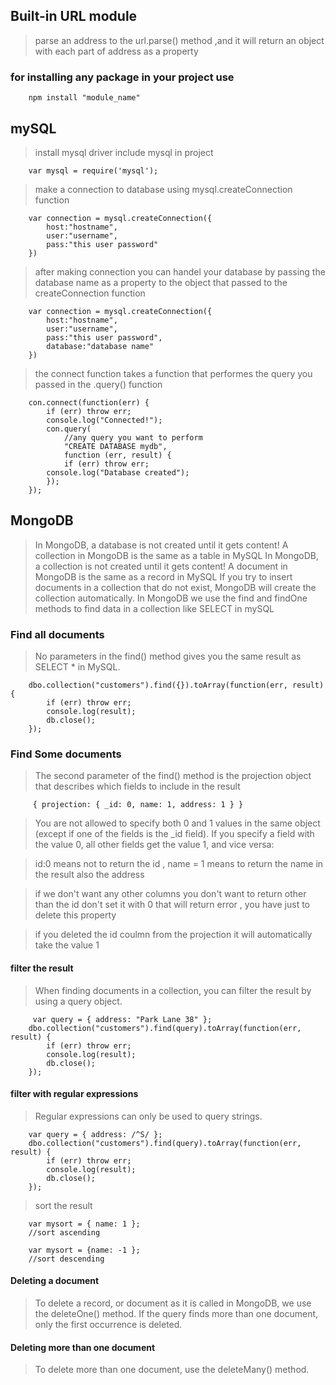 ## Built-in URL module

> parse an address to the url.parse() method ,and it will return an object with each part of address as a property

### for installing any package in your project use

```
    npm install "module_name"
```

## mySQL

> install mysql driver
> include mysql in project

```
    var mysql = require('mysql');
```

> make a connection to database using mysql.createConnection function

```
    var connection = mysql.createConnection({
        host:"hostname",
        user:"username",
        pass:"this user password"
    })
```

> after making connection you can handel your database by passing the database name as a property to the object that passed to the createConnection function

```
    var connection = mysql.createConnection({
        host:"hostname",
        user:"username",
        pass:"this user password",
        database:"database name"
    })
```

> the connect function takes a function that performes the query you passed in the .query() function

```
    con.connect(function(err) {
        if (err) throw err;
        console.log("Connected!");
        con.query(
            //any query you want to perform
            "CREATE DATABASE mydb",
            function (err, result) {
            if (err) throw err;
        console.log("Database created");
        });
    });
```

## MongoDB

> In MongoDB, a database is not created until it gets content!
> A collection in MongoDB is the same as a table in MySQL
> In MongoDB, a collection is not created until it gets content!
> A document in MongoDB is the same as a record in MySQL
> If you try to insert documents in a collection that do not exist, MongoDB will create the collection automatically.
> In MongoDB we use the find and findOne methods to find data in a collection like SELECT in mySQL

### Find all documents

> No parameters in the find() method gives you the same result as SELECT \* in MySQL.

```
    dbo.collection("customers").find({}).toArray(function(err, result) {
        if (err) throw err;
        console.log(result);
        db.close();
    });
```

### Find Some documents

> The second parameter of the find() method is the projection object that describes which fields to include in the result

```
     { projection: { _id: 0, name: 1, address: 1 } }
```

> You are not allowed to specify both 0 and 1 values in the same object (except if one of the fields is the \_id field). If you specify a field with the value 0, all other fields get the value 1, and vice versa:

> id:0 means not to return the id , name = 1 means to return the name in the result also the address

> if we don't want any other columns you don't want to return other than the id don't set it with 0 that will return error , you have just to delete this property

> if you deleted the id coulmn from the projection it will automatically take the value 1

#### filter the result

> When finding documents in a collection, you can filter the result by using a query object.

```
     var query = { address: "Park Lane 38" };
    dbo.collection("customers").find(query).toArray(function(err, result) {
        if (err) throw err;
        console.log(result);
        db.close();
    });
```

#### filter with regular expressions

> Regular expressions can only be used to query strings.

```
    var query = { address: /^S/ };
    dbo.collection("customers").find(query).toArray(function(err, result) {
        if (err) throw err;
        console.log(result);
        db.close();
    });
```

> sort the result

```
    var mysort = { name: 1 };
    //sort ascending
```

```
    var mysort = {name: -1 };
    //sort descending
```

#### Deleting a document

> To delete a record, or document as it is called in MongoDB, we use the deleteOne() method.
> If the query finds more than one document, only the first occurrence is deleted.

#### Deleting more than one document

> To delete more than one document, use the deleteMany() method.
